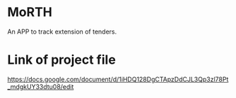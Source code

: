 # MoRTH
An APP to track extension of tenders.
# Link of project file
https://docs.google.com/document/d/1iHDQ128DgCTApzDdCJL3Qp3zl78Pt_mdgkUY33dtu08/edit
